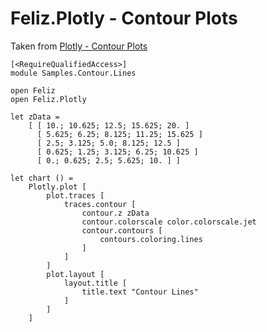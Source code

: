 # Feliz.Plotly - Contour Plots

Taken from [Plotly - Contour Plots](https://plot.ly/javascript/contour-plots/)

```fsharp:plotly-chart-contour-lines
[<RequireQualifiedAccess>]
module Samples.Contour.Lines

open Feliz
open Feliz.Plotly

let zData =
    [ [ 10.; 10.625; 12.5; 15.625; 20. ]
      [ 5.625; 6.25; 8.125; 11.25; 15.625 ]
      [ 2.5; 3.125; 5.0; 8.125; 12.5 ]
      [ 0.625; 1.25; 3.125; 6.25; 10.625 ]
      [ 0.; 0.625; 2.5; 5.625; 10. ] ]

let chart () =
    Plotly.plot [
        plot.traces [
            traces.contour [
                contour.z zData
                contour.colorscale color.colorscale.jet
                contour.contours [
                    contours.coloring.lines
                ]
            ]
        ]
        plot.layout [
            layout.title [
                title.text "Contour Lines"
            ]
        ]
    ]
```